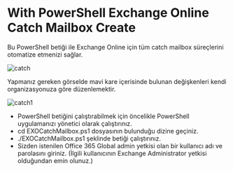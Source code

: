 # With PowerShell Exchange Online Catch Mailbox Create
Bu PowerShell betiği ile Exchange Online için tüm catch mailbox süreçlerini otomatize etmenizi sağlar.

![catch](https://user-images.githubusercontent.com/53214224/161403595-4a198e04-9c68-4d20-bbec-d18ccd11d3bb.png)

Yapmanız gereken görselde mavi kare içerisinde bulunan değişkenleri kendi organizasyonuza göre düzenlemektir.

![catch1](https://user-images.githubusercontent.com/53214224/161403854-fa395f26-b276-4c9b-aae7-b923ff809e2d.png)

- PowerShell betiğini çalıştırabilmek için öncelikle PowerShell uygulamanızı yönetici olarak çalıştırınız.
- cd EXOCatchMailbox.ps1 dosyasının bulunduğu dizine geçiniz.
- ./EXOCatchMailbox.ps1 şeklinde betiği çalıştırınız.
- Sizden istenilen Office 365 Global admin yetkisi olan bir kullanıcı adı ve parolasını giriniz. (İlgili kullanıcının Exchange Administrator yetkisi olduğundan emin olunuz.)

